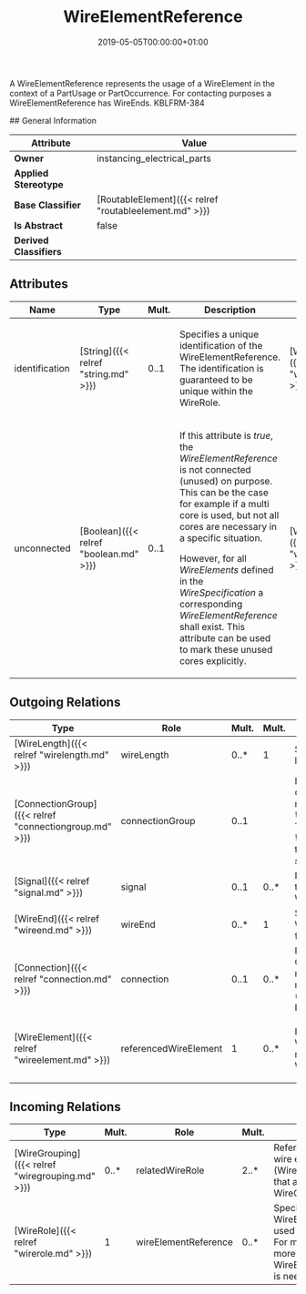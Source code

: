 ﻿---
title: WireElementReference
toc: false
type: specs
date: "2019-05-05T00:00:00+01:00"
draft: false
menu_name: vec120

# Prev/next pager order (if `docs_section_pager` enabled in `params.toml`)
weight: 
---
<html>   <head>     </head>   <body>     <p> A WireElementReference represents the usage of a WireElement in the context of a PartUsage or PartOccurrence. For contacting purposes a WireElementReference has WireEnds. KBLFRM-384      </p>    </body> </html> 
## General Information

| Attribute               | Value |
|-------------------------|-------|
| **Owner**               | instancing_electrical_parts |
| **Applied Stereotype**  |   |
| **Base Classifier**     | [RoutableElement]({{< relref "routableelement.md" >}})<br/>  |
| **Is Abstract**         | false |
| **Derived Classifiers** |   |


## Attributes
|  Name  |  Type  |  Mult.  |  Description  |  Owning Classifier  |
|--------|--------|---------|---------------|--------------|
|identification | [String]({{< relref "string.md" >}}) | 0..1 | <html>   <head>     </head>   <body>     <p> Specifies a unique identification of the WireElementReference. The identification is guaranteed to be unique within the WireRole.      </p>    </body> </html>  | [WireElementReference]({{< relref "wireelementreference.md" >}}) |
|unconnected | [Boolean]({{< relref "boolean.md" >}}) | 0..1 | <html>   <head>     </head>   <body>     <p> If this attribute is <i>true</i>, the <i>WireElementReference</i> is not connected (unused) on purpose. This can be the case for example if a multi core is used, but not all cores are necessary in a specific situation.      </p>      <p> However, for all <i>WireElements</i> defined in the <i>WireSpecification</i> a corresponding <i>WireElementReference</i> shall exist. This attribute can be used to mark these unused cores explicitly.      </p>  </body> </html> | [WireElementReference]({{< relref "wireelementreference.md" >}}) |

## Outgoing Relations
|    Type  |   Role   |   Mult.   |   Mult.   |   Description   |
|----------|----------|-----------|-----------|-----------------|
| [WireLength]({{< relref "wirelength.md" >}}) | wireLength | 0..* | 1 | Specifies the different length of a wire.   |
| [ConnectionGroup]({{< relref "connectiongroup.md" >}}) | connectionGroup | 0..1 |  | <html>   <head>     </head>   <body> References the <i>ConnectionGroup</i> that is realized by this <i>WireElementReference.</i> This applies normally to <i>WireElementReference </i>that have <i>subWireElements</i>.</body> </html> |
| [Signal]({{< relref "signal.md" >}}) | signal | 0..1 | 0..* | References the signal that is transmitted by the WireElementReference.  |
| [WireEnd]({{< relref "wireend.md" >}}) | wireEnd | 0..* | 1 | Specifies the ends of the WireElementReference for contacting purposes.   |
| [Connection]({{< relref "connection.md" >}}) | connection | 0..1 | 0..* | References the Connection that is realized by the referenced WireElement (WireElementReference). KBLFRM-341  |
| [WireElement]({{< relref "wireelement.md" >}}) | referencedWireElement | 1 | 0..* | <html>   <head>     </head>   <body>     <p> References the WireElement that is represented by the WireElementReference.      </p>    </body> </html>  |
##  Incoming Relations
|    Type  |   Mult.  |   Role    |   Mult.   |   Description  |
|----------|----------|-----------|-----------|----------------|
| [WireGrouping]({{< relref "wiregrouping.md" >}}) | 0..* | relatedWireRole | 2..* | References the concrete wire elements (WireElementReference) that are grouped by the WireGrouping.   |
| [WireRole]({{< relref "wirerole.md" >}}) | 1 | wireElementReference | 0..* | Specifies the WireElementReferences used in the WireRole. For multi core wires more than one WireElementReference is needed.   |
